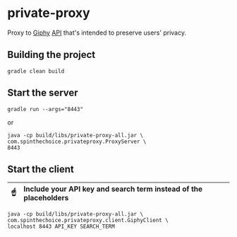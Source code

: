 # private-proxy

Proxy to [Giphy](https://giphy.com/) [API](https://developers.giphy.com/docs/api/) that's intended to preserve users' privacy.

## Building the project
```
gradle clean build
```

## Start the server
```
gradle run --args="8443"
```
or
```
java -cp build/libs/private-proxy-all.jar \
com.spinthechoice.privateproxy.ProxyServer \
8443
```

## Start the client
| :point_up:    | Include your API key and search term instead of the placeholders |
|---------------|:-----------------------------------------------------------------|
```
java -cp build/libs/private-proxy-all.jar \
com.spinthechoice.privateproxy.client.GiphyClient \
localhost 8443 API_KEY SEARCH_TERM
```

